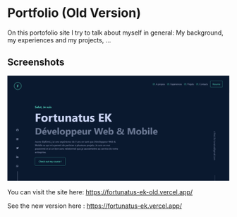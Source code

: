# Portfolio (Old Version)

On this portofolio site I try to talk about myself in general: My background, my experiences and my projects, ...

## Screenshots

![App Screenshot](screenshots.png)

You can visit the site here: https://fortunatus-ek-old.vercel.app/

See the new version here : https://fortunatus-ek.vercel.app/ 
